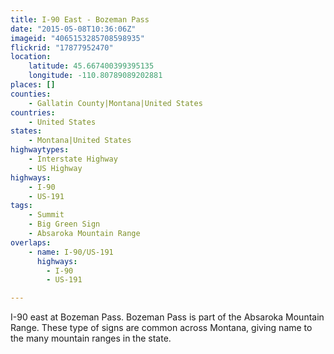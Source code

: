 ```yaml
---
title: I-90 East - Bozeman Pass
date: "2015-05-08T10:36:06Z"
imageid: "4065153285708598935"
flickrid: "17877952470"
location:
    latitude: 45.667400399395135
    longitude: -110.80789089202881
places: []
counties:
    - Gallatin County|Montana|United States
countries:
    - United States
states:
    - Montana|United States
highwaytypes:
    - Interstate Highway
    - US Highway
highways:
    - I-90
    - US-191
tags:
    - Summit
    - Big Green Sign
    - Absaroka Mountain Range
overlaps:
    - name: I-90/US-191
      highways:
        - I-90
        - US-191

---
```

I-90 east at Bozeman Pass.  Bozeman Pass is part of the Absaroka Mountain Range.  These type of signs are common across Montana, giving name to the many mountain ranges in the state.